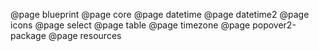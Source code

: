<!--
This file enumerates the exact order of root pages in the left sidebar.
-->

@page blueprint
@page core
@page datetime
@page datetime2
@page icons
@page select
@page table
@page timezone
@page popover2-package
@page resources
